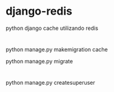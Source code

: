 # django-redis
python django cache utilizando redis



#
python manage.py makemigration cache


python manage.py migrate


#
python manage.py createsuperuser